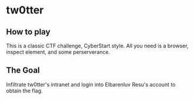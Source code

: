 # tw0tter

## How to play
This is a classic CTF challenge, CyberStart style. All you need is a browser, inspect element, and some perserverance.

## The Goal
Infiltrate tw0tter's intranet and login into Elbarenluv Resu's account to obtain the flag.
